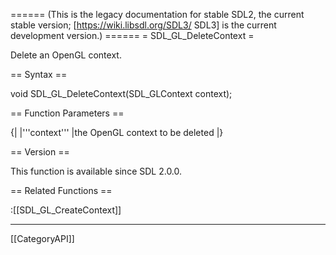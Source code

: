 ====== (This is the legacy documentation for stable SDL2, the current stable version; [https://wiki.libsdl.org/SDL3/ SDL3] is the current development version.) ======
= SDL_GL_DeleteContext =

Delete an OpenGL context.

== Syntax ==

<syntaxhighlight lang='c'>
void SDL_GL_DeleteContext(SDL_GLContext context);
</syntaxhighlight>

== Function Parameters ==

{|
|'''context'''
|the OpenGL context to be deleted
|}

== Version ==

This function is available since SDL 2.0.0.

== Related Functions ==

:[[SDL_GL_CreateContext]]

----
[[CategoryAPI]]


